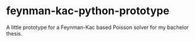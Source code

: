 # feynman-kac-python-prototype
A little prototype for a Feynman-Kac based Poisson solver for my bachelor thesis.
